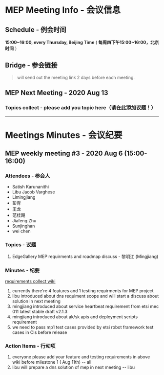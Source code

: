 # MEP Meeting Info - 会议信息

## Schedule - 例会时间
 **15:00~16:00, every Thursday, Beijing Time** 
( **每周四下午15:00~16:00，北京时间** ）

## Bridge - 参会链接
> will send out the meeting link 2 days before each meeting.


## MEP Next Meeting - 2020 Aug 13

### Topics collect - please add you topic here（请在此添加议题！）

---
# Meetings Minutes - 会议纪要

## MEP weekly meeting #3 - 2020 Aug 6  (15:00-16:00)

### Attendees - 参会人


- Satish Karunanithi
- Libu Jacob Varghese
- Limingjiang
- 彭育
- 王龙
- 范桂飓
- Jiafeng Zhu
- Sunjinghan
- wei chen


### Topics - 议题

1. EdgeGallery MEP requirments and roadmap discuss  - 黎明江 (Mingjiang)

### Minutes - 纪要

[requirements collect wiki](https://gitee.com/edgegallery/community/blob/master/MEP%20PT/release/release_v1.0.0_req.md)

1. currently there're 4 features and 1 testing requirments for MEP project
2. libu introduced about dns requiment scope and will start a discuss about solution in next meeting
3. mingjiang introduced about service heartbeat requirement from etsi mec 011 latest stable draft v2.1.3
4. mingjiang introduced about ak/sk apis and deployment scripts requirement
5. we need to pass mp1 test cases provided by etsi robot framework test cases in CIs before release
### Action Items - 行动项
1. everyone please add your feature and testing requirements in above wiki before milestone 1 ( Aug 11th) -- all
2. libu will prepare a dns solution of mep in next meeting -- libu
